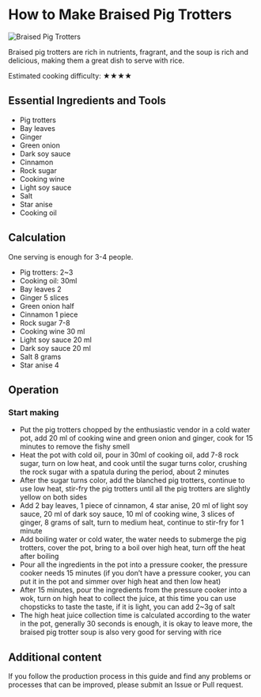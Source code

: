 # How to Make Braised Pig Trotters

![Braised Pig Trotters](./红烧猪蹄.jpg)

Braised pig trotters are rich in nutrients, fragrant, and the soup is rich and delicious, making them a great dish to serve with rice.

Estimated cooking difficulty: ★★★★

## Essential Ingredients and Tools

- Pig trotters
- Bay leaves
- Ginger
- Green onion
- Dark soy sauce
- Cinnamon
- Rock sugar
- Cooking wine
- Light soy sauce
- Salt
- Star anise
- Cooking oil

## Calculation

One serving is enough for 3-4 people.

- Pig trotters: 2~3
- Cooking oil: 30ml
- Bay leaves 2
- Ginger 5 slices
- Green onion half
- Cinnamon 1 piece
- Rock sugar 7-8
- Cooking wine 30 ml
- Light soy sauce 20 ml
- Dark soy sauce 20 ml
- Salt 8 grams
- Star anise 4

## Operation

### Start making

* Put the pig trotters chopped by the enthusiastic vendor in a cold water pot, add 20 ml of cooking wine and green onion and ginger, cook for 15 minutes to remove the fishy smell
* Heat the pot with cold oil, pour in 30ml of cooking oil, add 7-8 rock sugar, turn on low heat, and cook until the sugar turns color, crushing the rock sugar with a spatula during the period, about 2 minutes
* After the sugar turns color, add the blanched pig trotters, continue to use low heat, stir-fry the pig trotters until all the pig trotters are slightly yellow on both sides
* Add 2 bay leaves, 1 piece of cinnamon, 4 star anise, 20 ml of light soy sauce, 20 ml of dark soy sauce, 10 ml of cooking wine, 3 slices of ginger, 8 grams of salt, turn to medium heat, continue to stir-fry for 1 minute
* Add boiling water or cold water, the water needs to submerge the pig trotters, cover the pot, bring to a boil over high heat, turn off the heat after boiling
* Pour all the ingredients in the pot into a pressure cooker, the pressure cooker needs 15 minutes (if you don’t have a pressure cooker, you can put it in the pot and simmer over high heat and then low heat)
* After 15 minutes, pour the ingredients from the pressure cooker into a wok, turn on high heat to collect the juice, at this time you can use chopsticks to taste the taste, if it is light, you can add 2~3g of salt
* The high heat juice collection time is calculated according to the water in the pot, generally 30 seconds is enough, it is okay to leave more, the braised pig trotter soup is also very good for serving with rice

## Additional content

If you follow the production process in this guide and find any problems or processes that can be improved, please submit an Issue or Pull request.
